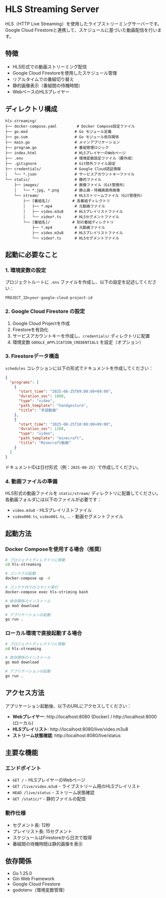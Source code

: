 # HLS Streaming Server

HLS（HTTP Live Streaming）を使用したライブストリーミングサーバーです。Google Cloud Firestoreと連携して、スケジュールに基づいた動画配信を行います。

## 特徴

- HLS形式での動画ストリーミング配信
- Google Cloud Firestoreを使用したスケジュール管理
- リアルタイムでの番組切り替え
- 静的画像表示（番組間の待機時間）
- WebベースのHLSプレイヤー

## ディレクトリ構成

```
hls-streaming/
├── docker-compose.yaml         # Docker Compose設定ファイル
├── go.mod                     # Go モジュール定義
├── go.sum                     # Go モジュール依存関係
├── main.go                    # メインアプリケーション
├── program.go                 # 番組管理ロジック
├── index.html                 # HLSプレイヤーのWebページ
├── .env                       # 環境変数設定ファイル（要作成）
├── .gitignore                 # Git除外ファイル設定
├── credentials/               # Google Cloud認証情報
│   └── *.json                 # サービスアカウントキーファイル
└── static/                    # 静的ファイル
    ├── images/                # 画像ファイル（Git管理外）
    │   └── *.jpg, *.png       # 静止画・待機画面用画像
    └── stream/                # HLSストリームファイル（Git管理外）
        ├── [番組名]/          # 各番組ディレクトリ
        │   ├── *.mp4          # 元動画ファイル
        │   ├── video.m3u8     # HLSプレイリストファイル
        │   └── video*.ts      # HLSセグメントファイル
        └── [番組名]/          # 別の番組ディレクトリ
            ├── *.mp4          # 元動画ファイル
            ├── video.m3u8     # HLSプレイリストファイル
            └── video*.ts      # HLSセグメントファイル
```

## 起動に必要なこと

### 1. 環境変数の設定

プロジェクトルートに `.env` ファイルを作成し、以下の設定を記述してください：

```env
PROJECT_ID=your-google-cloud-project-id
```

### 2. Google Cloud Firestore の設定

1. Google Cloud Projectを作成
2. Firestoreを有効化
3. サービスアカウントキーを作成し、`credentials/` ディレクトリに配置
4. 環境変数 `GOOGLE_APPLICATION_CREDENTIALS` を設定（オプション）

### 3. Firestoreデータ構造

`schedules` コレクションに以下の形式でドキュメントを作成してください：

```json
{
  "programs": [
    {
      "start_time": "2025-08-25T09:00:00+09:00",
      "duration_sec": 1800,
      "type": "video",
      "path_template": "handgesture",
      "title": "手話動画"
    },
    {
      "start_time": "2025-08-25T10:00:00+09:00", 
      "duration_sec": 1200,
      "type": "video",
      "path_template": "minecraft",
      "title": "Minecraft動画"
    }
  ]
}
```

ドキュメントIDは日付形式（例：`2025-08-25`）で作成してください。

### 4. 動画ファイルの準備

HLS形式の動画ファイルを `static/stream/` ディレクトリに配置してください。各動画フォルダには以下のファイルが必要です：

- `video.m3u8` - HLSプレイリストファイル
- `video000.ts`, `video001.ts`, ... - 動画セグメントファイル

## 起動方法

### Docker Composeを使用する場合（推奨）

```bash
# プロジェクトディレクトリに移動
cd hls-streaming

# コンテナの起動
docker-compose up -d

# コンテナ内でのコマンド実行
docker-compose exec hls-striming bash

# 依存関係のインストール
go mod download

# アプリケーションの起動
go run .
```

### ローカル環境で直接起動する場合

```bash
# プロジェクトディレクトリに移動
cd hls-streaming

# 依存関係のインストール
go mod download

# アプリケーションの起動
go run .
```

## アクセス方法

アプリケーション起動後、以下のURLにアクセスしてください：

- **Webプレイヤー**: http://localhost:8080 (Docker) / http://localhost:8000 (ローカル)
- **HLSプレイリスト**: http://localhost:8080/live/video.m3u8
- **ストリーム状態確認**: http://localhost:8080/live/status

## 主要な機能

### エンドポイント

- `GET /` - HLSプレイヤーのWebページ
- `GET /live/video.m3u8` - ライブストリーム用のHLSプレイリスト
- `HEAD /live/status` - ストリーム状態確認
- `GET /static/*` - 静的ファイルの配信

### 動作仕様

- セグメント長: 12秒
- プレイリスト長: 15セグメント
- スケジュールはFirestoreから日次で取得
- 番組間の待機時間は静的画像を表示

## 依存関係

- Go 1.25.0
- Gin Web Framework
- Google Cloud Firestore
- godotenv（環境変数管理）
